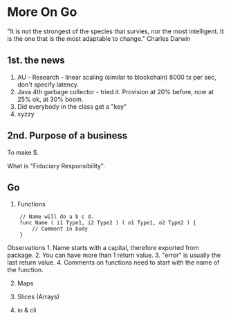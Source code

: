 More On Go
====================

"It is not the strongest of the species that survies, nor the most intelligent.
It is the one that is the most adaptable to change."
	Charles Darwin

1st. the news
-----------------

1. AU - Research - linear scaling (similar to blockchain) 8000 tx per sec, don't specify latency.
2. Java 4th garbage collector - tried it.  Provision at 20% before, now at 25% ok, at 30% boom.
3. Did everybody in the class get a "key"
4. xyzzy



2nd. Purpose of a business
-------------------------

To make $.

What is "Fiduciary Responsibility".



Go
-----------------

1. Functions

```
	// Name will do a b c d.
	func Name ( i1 Type1, i2 Type2 ) ( o1 Type1, o2 Type2 ) {
		// Comment in body
	}
```

Observations
	1. Name starts with a capital, therefore exported from package.
	2. You can have more than 1 return value.
	3. "error" is usually the last return value.
	4. Comments on functions need to start with the name of the function.


2. Maps

3. Slices (Arrays)

4. io & cli




